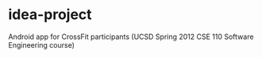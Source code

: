 # idea-project
Android app for CrossFit participants (UCSD Spring 2012 CSE 110 Software Engineering course)
